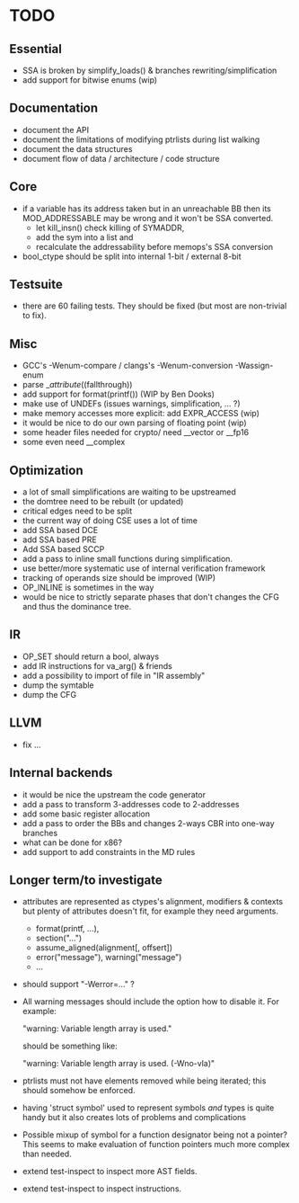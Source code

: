 TODO
====

Essential
---------
* SSA is broken by simplify_loads() & branches rewriting/simplification
* add support for bitwise enums (wip)

Documentation
-------------
* document the API
* document the limitations of modifying ptrlists during list walking
* document the data structures
* document flow of data / architecture / code structure

Core
----
* if a variable has its address taken but in an unreachable BB then
  its MOD_ADDRESSABLE may be wrong and it won't be SSA converted.
  - let kill_insn() check killing of SYMADDR,
  - add the sym into a list and
  - recalculate the addressability before memops's SSA conversion
* bool_ctype should be split into internal 1-bit / external 8-bit

Testsuite
---------
* there are 60 failing tests. They should be fixed
  (but most are non-trivial to fix).

Misc
----
* GCC's -Wenum-compare / clangs's -Wenum-conversion -Wassign-enum
* parse __attribute_((fallthrough))
* add support for format(printf())  (WIP by Ben Dooks)
* make use of UNDEFs (issues warnings, simplification, ... ?)
* make memory accesses more explicit: add EXPR_ACCESS (wip)
* it would be nice to do our own parsing of floating point (wip)
* some header files needed for crypto/ need __vector or __fp16
* some even need __complex

Optimization
------------
* a lot of small simplifications are waiting to be upstreamed
* the domtree need to be rebuilt (or updated)
* critical edges need to be split
* the current way of doing CSE uses a lot of time
* add SSA based DCE
* add SSA based PRE
* Add SSA based SCCP
* add a pass to inline small functions during simplification.
* use better/more systematic use of internal verification framework
* tracking of operands size should be improved (WIP)
* OP_INLINE is sometimes in the way
* would be nice to strictly separate phases that don't changes the
  CFG and thus the dominance tree.

IR
--
* OP_SET should return a bool, always
* add IR instructions for va_arg() & friends
* add a possibility to import of file in "IR assembly"
* dump the symtable
* dump the CFG

LLVM
----
* fix ...

Internal backends
-----------------
* it would be nice the upstream the code generator
* add a pass to transform 3-addresses code to 2-addresses
* add some basic register allocation
* add a pass to order the BBs and changes 2-ways CBR into one-way branches
* what can be done for x86?
* add support to add constraints in the MD rules

Longer term/to investigate
--------------------------
* attributes are represented as ctypes's alignment, modifiers & contexts
  but plenty of attributes doesn't fit, for example they need arguments.
  * format(printf, ...),
  * section("...")
  * assume_aligned(alignment[, offsert])
  * error("message"), warning("message")
  * ...
* should support "-Werror=..." ?
* All warning messages should include the option how to disable it.
  For example:

  	"warning: Variable length array is used."

  should be something like:

	"warning: Variable length array is used. (-Wno-vla)"

* ptrlists must not have elements removed while being iterated;
  this should somehow be enforced.
* having 'struct symbol' used to represent symbols *and* types is
  quite handy but it also creates lots of problems and complications
* Possible mixup of symbol for a function designator being not a pointer?
  This seems to make evaluation of function pointers much more complex
  than needed.
* extend test-inspect to inspect more AST fields.
* extend test-inspect to inspect instructions.
